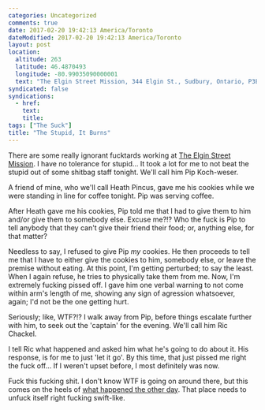 ```yaml
---
categories: Uncategorized
comments: true
date: 2017-02-20 19:42:13 America/Toronto
dateModified: 2017-02-20 19:42:13 America/Toronto
layout: post
location:
  altitude: 263
  latitude: 46.4870493
  longitude: -80.99035090000001
  text: "The Elgin Street Mission, 344 Elgin St., Sudbury, Ontario, P3E 3N9, Canada"
syndicated: false
syndications:
  - href: 
    text: 
    title: 
tags: ["The Suck"]
title: "The Stupid, It Burns"
---
```


There are some really ignorant fucktards working at <a href="http://www.themission.ca" target="_blank" title="The Elgin Street Mission">The Elgin Street Mission</a>. I have no tolerance for stupid&hellip; It took a lot for me to not beat the stupid out of some shitbag staff tonight. We'll call him Pip Koch-weser.

A friend of mine, who we'll call Heath Pincus, gave me his cookies while we were standing in line for coffee tonight. Pip was serving coffee.

After Heath gave me his cookies, Pip told me that I had to give them to him and/or give them to somebody else. Excuse me?!? Who the fuck is Pip to tell anybody that they can't give their friend their food; or, anything else, for that matter?

Needless to say, I refused to give Pip *my* cookies. He then proceeds to tell me that I have to either give the cookies to him, somebody else, or leave the premise without eating. At this point, I'm getting perturbed; to say the least. When I again refuse, he tries to physically take them from me. Now, I'm extremely fucking pissed off. I gave him one verbal warning to not come within arm's length of me, showing any sign of agression whatsoever, again; I'd not be the one getting hurt.

Seriously; like, WTF?!? I walk away from Pip, before things escalate further with him, to seek out the 'captain' for the evening. We'll call him Ric Chackel.

I tell Ric what happened and asked him what he's going to do about it. His response, is for me to just 'let it go'. By this time, that just pissed me right the fuck off&hellip; If I weren't upset before, I most definitely was now.

Fuck this fucking shit. I don't know WTF is going on around there, but this comes on the heels of <a href="{{ site.url }}/blog/2017/02/16/accessibility-at-the-elgin-street-mission" rel="me" title="Accessibility at The Elgin Street Mission">what happened the other day</a>. That place needs to unfuck itself right fucking swift-like.